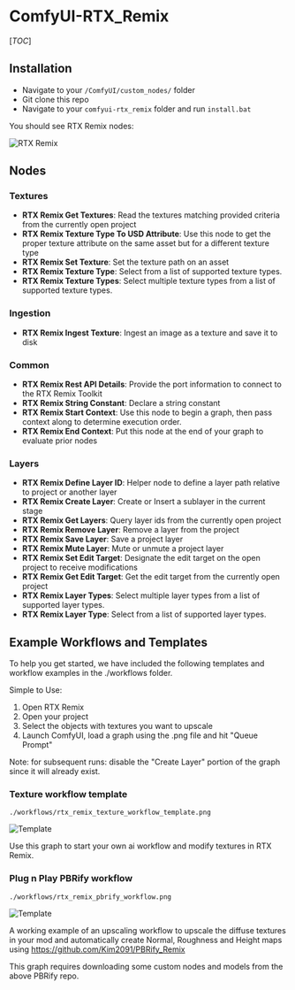 # ComfyUI-RTX_Remix

[_TOC_]

## Installation

- Navigate to your `/ComfyUI/custom_nodes/` folder
- Git clone this repo
- Navigate to your `comfyui-rtx_remix` folder and run `install.bat`

You should see RTX Remix nodes:

![RTX Remix](images/remix_nodes.png "RTX Remix")

## Nodes
### Textures
- **RTX Remix Get Textures**: Read the textures matching provided criteria from the currently open project
- **RTX Remix Texture Type To USD Attribute**: Use this node to get the proper texture attribute on the same asset but for a different texture type
- **RTX Remix Set Texture**: Set the texture path on an asset
- **RTX Remix Texture Type**: Select from a list of supported texture types.
- **RTX Remix Texture Types**: Select multiple texture types from a list of supported texture types.

### Ingestion
- **RTX Remix Ingest Texture**: Ingest an image as a texture and save it to disk

### Common
- **RTX Remix Rest API Details**: Provide the port information to connect to the RTX Remix Toolkit
- **RTX Remix String Constant**: Declare a string constant
- **RTX Remix Start Context**: Use this node to begin a graph, then pass context along to determine execution order.
- **RTX Remix End Context**: Put this node at the end of your graph to evaluate prior nodes

### Layers
- **RTX Remix Define Layer ID**: Helper node to define a layer path relative to project or another layer
- **RTX Remix Create Layer**: Create or Insert a sublayer in the current stage
- **RTX Remix Get Layers**: Query layer ids from the currently open project
- **RTX Remix Remove Layer**: Remove a layer from the project
- **RTX Remix Save Layer**: Save a project layer
- **RTX Remix Mute Layer**: Mute or unmute a project layer
- **RTX Remix Set Edit Target**: Designate the edit target on the open project to receive modifications
- **RTX Remix Get Edit Target**: Get the edit target from the currently open project
- **RTX Remix Layer Types**: Select multiple layer types from a list of supported layer types.
- **RTX Remix Layer Type**: Select from a list of supported layer types.

## Example Workflows and Templates

To help you get started, we have included the following templates and workflow examples in the ./workflows folder.

Simple to Use:
1. Open RTX Remix
1. Open your project
1. Select the objects with textures you want to upscale
1. Launch ComfyUI, load a graph using the .png file and hit "Queue Prompt"

Note: for subsequent runs: disable the "Create Layer" portion of the graph since it will already exist.

### Texture workflow template
`./workflows/rtx_remix_texture_workflow_template.png`

![Template](workflows/rtx_remix_texture_workflow_template.png "Texture Workflow Template")


Use this graph to start your own ai workflow and modify textures in RTX Remix.

### Plug n Play PBRify workflow
`./workflows/rtx_remix_pbrify_workflow.png`

![Template](workflows/rtx_remix_pbrify_workflow.png "PBRify Workflow")

A working example of an upscaling workflow to upscale the diffuse textures in your mod and automatically create Normal, Roughness and Height maps using https://github.com/Kim2091/PBRify_Remix

This graph requires downloading some custom nodes and models from the above PBRify repo.
